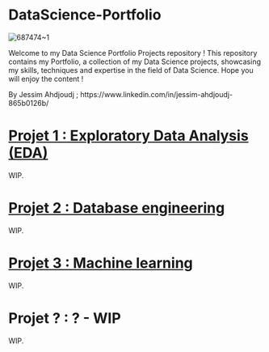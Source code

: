 # DataScience-Portfolio

![687474~1](https://github.com/JessAhdj/DataScience-Portfolio/assets/128965546/f6af4023-aa6f-4257-80e5-9b4faa79a150)

Welcome to my Data Science Portfolio Projects repository ! This repository contains my Portfolio, a collection of my Data Science projects, showcasing my skills, techniques and expertise in the field of Data Science. Hope you will enjoy the content !
<p> By Jessim Ahdjoudj ; https://www.linkedin.com/in/jessim-ahdjoudj-865b0126b/ </p>

# [Projet 1 : Exploratory Data Analysis (EDA)](https://github.com/JessAhdj/DataScience-Portfolio/tree/main/Projet%201)
<p> WIP. </p>

# [Projet 2 : Database engineering](https://github.com/JessAhdj/DataScience-Portfolio/tree/main/Projet%202)
<p> WIP. </p>

# [Projet 3 : Machine learning](https://github.com/JessAhdj/DataScience-Portfolio/tree/main/Projet%203)
<p> WIP. </p>

# Projet ? : ? - WIP
<p> WIP. </p>
